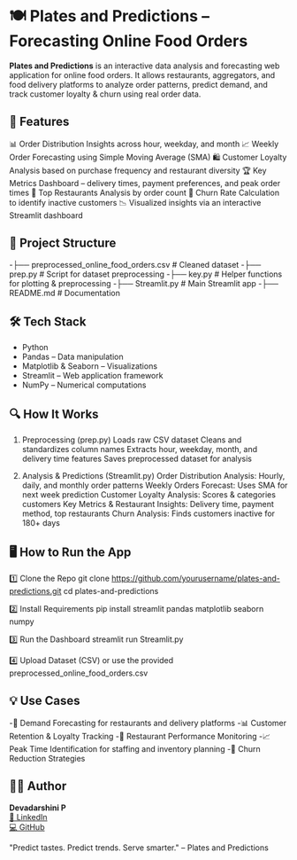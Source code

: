 # 🍽️ Plates and Predictions – Forecasting Online Food Orders

**Plates and Predictions** is an interactive data analysis and forecasting web application for online food orders.
It allows restaurants, aggregators, and food delivery platforms to analyze order patterns, predict demand, and track customer loyalty & churn using real order data.

## 🚀 Features

📊 Order Distribution Insights across hour, weekday, and month
📈 Weekly Order Forecasting using Simple Moving Average (SMA)
🛍 Customer Loyalty Analysis based on purchase frequency and restaurant diversity
🏆 Key Metrics Dashboard – delivery times, payment preferences, and peak order times
🍴 Top Restaurants Analysis by order count
🔄 Churn Rate Calculation to identify inactive customers
📉 Visualized insights via an interactive Streamlit dashboard

## 📂 Project Structure

-├── preprocessed_online_food_orders.csv   # Cleaned dataset
-├── prep.py                               # Script for dataset preprocessing
-├── key.py                                # Helper functions for plotting & preprocessing
-├── Streamlit.py                          # Main Streamlit app
-├── README.md                             # Documentation

## 🛠 Tech Stack

- Python
- Pandas – Data manipulation
- Matplotlib & Seaborn – Visualizations
- Streamlit – Web application framework
- NumPy – Numerical computations

## 🔍 How It Works

1. Preprocessing (prep.py)
Loads raw CSV dataset
Cleans and standardizes column names
Extracts hour, weekday, month, and delivery time features
Saves preprocessed dataset for analysis

2. Analysis & Predictions (Streamlit.py)
Order Distribution Analysis: Hourly, daily, and monthly order patterns
Weekly Orders Forecast: Uses SMA for next week prediction
Customer Loyalty Analysis: Scores & categories customers
Key Metrics & Restaurant Insights: Delivery time, payment method, top restaurants
Churn Analysis: Finds customers inactive for 180+ days

## 🖥 How to Run the App

1️⃣ Clone the Repo
git clone https://github.com/yourusername/plates-and-predictions.git
cd plates-and-predictions

2️⃣ Install Requirements
pip install streamlit pandas matplotlib seaborn numpy

3️⃣ Run the Dashboard
streamlit run Streamlit.py

4️⃣ Upload Dataset (CSV) or use the provided preprocessed_online_food_orders.csv

## 💡 Use Cases

-📆 Demand Forecasting for restaurants and delivery platforms
-📊 Customer Retention & Loyalty Tracking
-🏪 Restaurant Performance Monitoring
-📈 Peak Time Identification for staffing and inventory planning
-🔄 Churn Reduction Strategies

## 👩‍💻 Author
**Devadarshini P**  
[🔗 LinkedIn](https://www.linkedin.com/in/devadarshini-p-707b15202/)  
[💻 GitHub](https://github.com/Devadarshini9000)

"Predict tastes. Predict trends. Serve smarter." – Plates and Predictions
